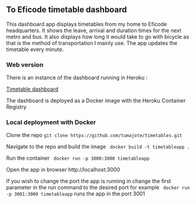 ## To Eficode timetable dashboard

This dashboard app displays timetables from my home to Eficode headquarters. It shows the leave, arrival and duration times for the next metro and bus. It also displays how long it would take to go with bicycle as that is the method of transportation I mainly use. The app updates the timetable every minute. 

### Web version 

There is an instance of the dashboard running in Heroku :

[Timetable dashboard]( https://timetables-to-eficode.herokuapp.com/)

The dashboard is deployed as a Docker image with the Heroku Container Registry 

### Local deployment with Docker

Clone the repo ``` git clone https://github.com/tumajote/timetables.git ```

Navigate to the repo and build the image ``` docker build -t timetableapp .```

Run the container ``` docker run -p 3000:3000 timetableapp```

Open the app in browser http://localhost:3000

If you wish to change the port the app is running in change the first parameter in the run command to the desired port for example 
``` docker run -p 3001:3000 timetableapp``` runs the app in the port 3001 




 
